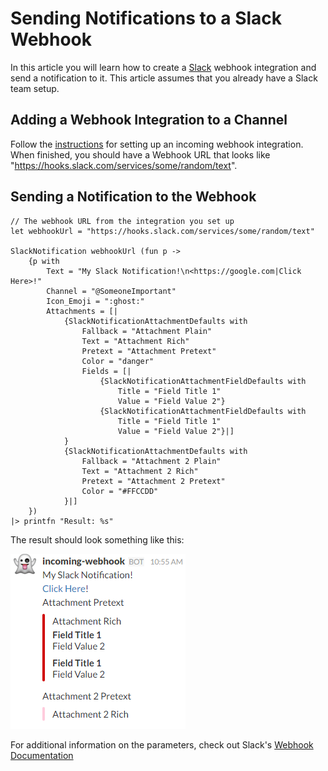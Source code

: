 # Sending Notifications to a Slack Webhook

In this article you will learn how to create a [Slack](https://slack.com) webhook integration and send a notification to it. This article assumes that you already have a Slack team setup.

## Adding a Webhook Integration to a Channel

Follow the [instructions](https://my.slack.com/services/new/incoming-webhook/) for setting up an incoming webhook integration. When finished, you should have a Webhook URL that looks like "https://hooks.slack.com/services/some/random/text".

## Sending a Notification to the Webhook

    // The webhook URL from the integration you set up
    let webhookUrl = "https://hooks.slack.com/services/some/random/text"
	
	SlackNotification webhookUrl (fun p ->
        {p with
            Text = "My Slack Notification!\n<https://google.com|Click Here>!"
            Channel = "@SomeoneImportant"
            Icon_Emoji = ":ghost:"
            Attachments = [| 
                {SlackNotificationAttachmentDefaults with
                    Fallback = "Attachment Plain"
                    Text = "Attachment Rich"
                    Pretext = "Attachment Pretext"
                    Color = "danger"
                    Fields = [|
                        {SlackNotificationAttachmentFieldDefaults with
                            Title = "Field Title 1"
                            Value = "Field Value 2"}
                        {SlackNotificationAttachmentFieldDefaults with
                            Title = "Field Title 1"
                            Value = "Field Value 2"}|]
                }
                {SlackNotificationAttachmentDefaults with
                    Fallback = "Attachment 2 Plain"
                    Text = "Attachment 2 Rich"
                    Pretext = "Attachment 2 Pretext"
                    Color = "#FFCCDD"
                }|]
        })
    |> printfn "Result: %s"

The result should look something like this:

![alt text](pics/slacknotification/slacknotification.png "Slack Notification Result")

For additional information on the parameters, check out Slack's [Webhook Documentation](https://api.slack.com/incoming-webhooks)